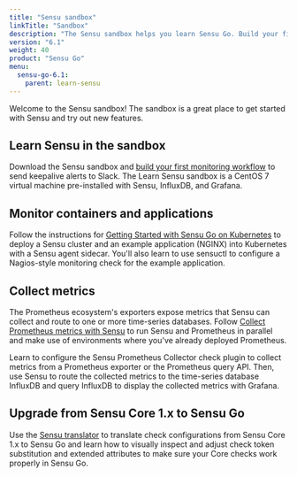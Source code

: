 ```yaml
---
title: "Sensu sandbox"
linkTitle: "Sandbox"
description: "The Sensu sandbox helps you learn Sensu Go. Build your first monitoring workflow, set up container and application monitoring, and use Sensu and Prometheus in parallele to collect and route metrics. There’s also a lesson plan for upgrading from Sensu Core 1.x to Sensu Go!"
version: "6.1"
weight: 40
product: "Sensu Go"
menu:
  sensu-go-6.1:
    parent: learn-sensu
---
```


Welcome to the Sensu sandbox! The sandbox is a great place to get started with Sensu and try out new features.

## Learn Sensu in the sandbox

Download the Sensu sandbox and [build your first monitoring workflow][1] to send keepalive alerts to Slack.
The Learn Sensu sandbox is a CentOS 7 virtual machine pre-installed with Sensu, InfluxDB, and Grafana.

## Monitor containers and applications

Follow the instructions for [Getting Started with Sensu Go on Kubernetes][2] to deploy a Sensu cluster and an example application (NGINX) into Kubernetes with a Sensu agent sidecar.
You'll also learn to use sensuctl to configure a Nagios-style monitoring check for the example application.

## Collect metrics

The Prometheus ecosystem's exporters expose metrics that Sensu can collect and route to one or more time-series databases.
Follow [Collect Prometheus metrics with Sensu][3] to run Sensu and Prometheus in parallel and make use of environments where you've already deployed Prometheus.

Learn to configure the Sensu Prometheus Collector check plugin to collect metrics from a Prometheus exporter or the Prometheus query API.
Then, use Sensu to route the collected metrics to the time-series database InfluxDB and query InfluxDB to display the collected metrics with Grafana.

## Upgrade from Sensu Core 1.x to Sensu Go

Use the [Sensu translator][4] to translate check configurations from Sensu Core 1.x to Sensu Go and learn how to visually inspect and adjust check token substitution and extended attributes to make sure your Core checks work properly in Sensu Go.


[1]: ../learn-sensu-sandbox/
[2]: https://github.com/sensu/sensu-k8s-quick-start
[3]: ../../learn/prometheus-metrics/
[4]: https://github.com/sensu/sandbox/tree/master/sensu-go/lesson_plans/check-upgrade/
